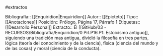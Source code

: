 #extractos 

Bibliografía:: [[Enquiridion|Enquiridion]]
Autor:: [[Epicteto]]
Tipo:: [[Anotaciones]]
Posición:: Prólogo, Página 17, Párrafo 1
Etiquetas:: [[Desarrollo Personal]]
Extracto:: El [[GitHub/03 - RECURSOS/Bibliografía/Enquiridion/0 Prl.P16.P1. Estoicismo antiguo]], siguiendo una tradición mas antigua, dividió la filosofía en tres partes, lógica (teoría del conocimiento y de la ciencia),  física (ciencia del mundo y de las cosas) y moral (ciencia de la conducta).
